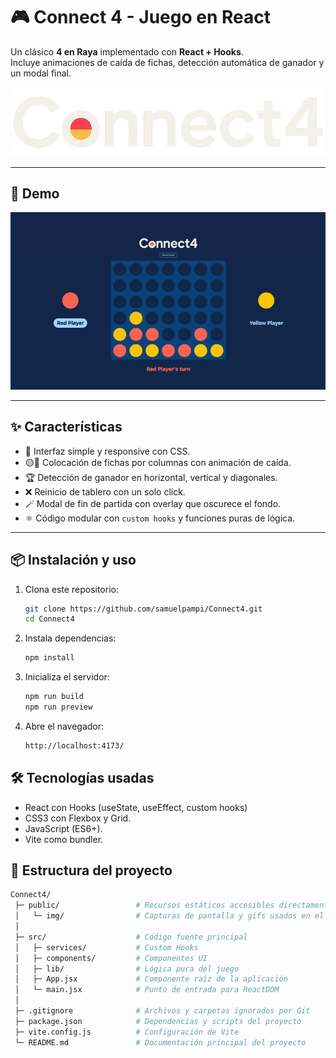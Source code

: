 # 🎮 Connect 4 - Juego en React

Un clásico **4 en Raya** implementado con **React + Hooks**.  
Incluye animaciones de caída de fichas, detección automática de ganador y un modal final.

![Logo](./public/img/conect4_logo.png)

---

## 🚀 Demo

![Gameplay](./public/img/connect4-gif.gif)

---

## ✨ Características

- 🎨 Interfaz simple y responsive con CSS.
- 🟡🔴 Colocación de fichas por columnas con animación de caída.
- 🏆 Detección de ganador en horizontal, vertical y diagonales.
- ❌ Reinicio de tablero con un solo click.
- 🪄 Modal de fin de partida con overlay que oscurece el fondo.
- ⚛️ Código modular con `custom hooks` y funciones puras de lógica.

---

## 📦 Instalación y uso

1. Clona este repositorio:
   ```bash
   git clone https://github.com/samuelpampi/Connect4.git
   cd Connect4

2. Instala dependencias:
   ```bash
   npm install

3. Inicializa el servidor:
   ```bash
   npm run build
   npm run preview

4. Abre el navegador:
   ```bash
   http://localhost:4173/

## 🛠️ Tecnologías usadas
- React con Hooks (useState, useEffect, custom hooks)
- CSS3 con Flexbox y Grid.
- JavaScript (ES6+).
- Vite como bundler.

## 📂 Estructura del proyecto

```bash
Connect4/
 ├─ public/                 # Recursos estáticos accesibles directamente (logo, imágenes, favicon, etc.)
 │   └─ img/                # Capturas de pantalla y gifs usados en el README
 │
 ├─ src/                    # Código fuente principal
 │   ├─ services/           # Custom Hooks
 │   ├─ components/         # Componentes UI
 │   ├─ lib/                # Lógica pura del juego 
 │   ├─ App.jsx             # Componente raíz de la aplicación
 │   └─ main.jsx            # Punto de entrada para ReactDOM
 │
 ├─ .gitignore              # Archivos y carpetas ignorados por Git
 ├─ package.json            # Dependencias y scripts del proyecto
 ├─ vite.config.js          # Configuración de Vite
 └─ README.md               # Documentación principal del proyecto